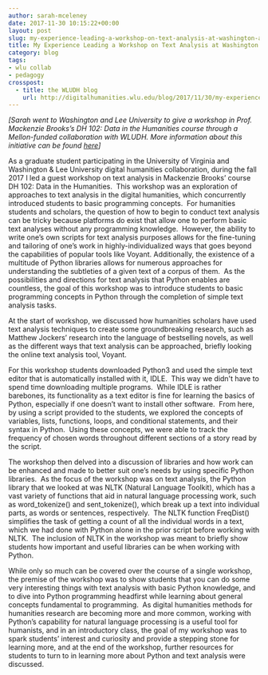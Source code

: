 ```yaml
---
author: sarah-mceleney
date: 2017-11-30 10:15:22+00:00
layout: post
slug: my-experience-leading-a-workshop-on-text-analysis-at-washington-and-lee-university
title: My Experience Leading a Workshop on Text Analysis at Washington and Lee University
category: blog
tags:
- wlu collab
- pedagogy
crosspost:
  - title: the WLUDH blog
    url: http://digitalhumanities.wlu.edu/blog/2017/11/30/my-experience-leading-a-workshop-on-text-analysis-at-washington-and-lee-university/
---
```


_[Sarah went to Washington and Lee University to give a workshop in Prof. Mackenzie Brooks’s DH 102: Data in the Humanities course through a Mellon-funded collaboration with WLUDH. More information about this initiative can be found [here](https://github.com/wludh/research-one-collab/blob/master/wlu-faculty.md)]_

As a graduate student participating in the University of Virginia and Washington & Lee University digital humanities collaboration, during the fall 2017 I led a guest workshop on text analysis in Mackenzie Brooks’ course DH 102: Data in the Humanities.  This workshop was an exploration of approaches to text analysis in the digital humanities, which concurrently introduced students to basic programming concepts.  For humanities students and scholars, the question of how to begin to conduct text analysis can be tricky because platforms do exist that allow one to perform basic text analyses without any programming knowledge.  However, the ability to write one’s own scripts for text analysis purposes allows for the fine-tuning and tailoring of one’s work in highly-individualized ways that goes beyond the capabilities of popular tools like Voyant. Additionally, the existence of a multitude of Python libraries allows for numerous approaches for understanding the subtleties of a given text of a corpus of them.  As the possibilities and directions for text analysis that Python enables are countless, the goal of this workshop was to introduce students to basic programming concepts in Python through the completion of simple text analysis tasks.

At the start of workshop, we discussed how humanities scholars have used text analysis techniques to create some groundbreaking research, such as Matthew Jockers’ research into the language of bestselling novels, as well as the different ways that text analysis can be approached, briefly looking the online text analysis tool, Voyant.

For this workshop students downloaded Python3 and used the simple text editor that is automatically installed with it, IDLE.  This way we didn't have to spend time downloading multiple programs.  While IDLE is rather barebones, its functionality as a text editor is fine for learning the basics of Python, especially if one doesn’t want to install other software.  From here, by using a script provided to the students, we explored the concepts of variables, lists, functions, loops, and conditional statements, and their syntax in Python.  Using these concepts, we were able to track the frequency of chosen words throughout different sections of a story read by the script.

The workshop then delved into a discussion of libraries and how work can be enhanced and made to better suit one’s needs by using specific Python libraries.  As the focus of the workshop was on text analysis, the Python library that we looked at was NLTK (Natural Language Toolkit), which has a vast variety of functions that aid in natural language processing work, such as word_tokenize() and sent_tokenize(), which break up a text into individual parts, as words or sentences, respectively.  The NLTK function FreqDist() simplifies the task of getting a count of all the individual words in a text, which we had done with Python alone in the prior script before working with NLTK.  The inclusion of NLTK in the workshop was meant to briefly show students how important and useful libraries can be when working with Python.

While only so much can be covered over the course of a single workshop, the premise of the workshop was to show students that you can do some very interesting things with text analysis with basic Python knowledge, and to dive into Python programming headfirst while learning about general concepts fundamental to programming.  As digital humanities methods for humanities research are becoming more and more common, working with Python’s capability for natural language processing is a useful tool for humanists, and in an introductory class, the goal of my workshop was to spark students’ interest and curiosity and provide a stepping stone for learning more, and at the end of the workshop, further resources for students to turn to in learning more about Python and text analysis were discussed.
